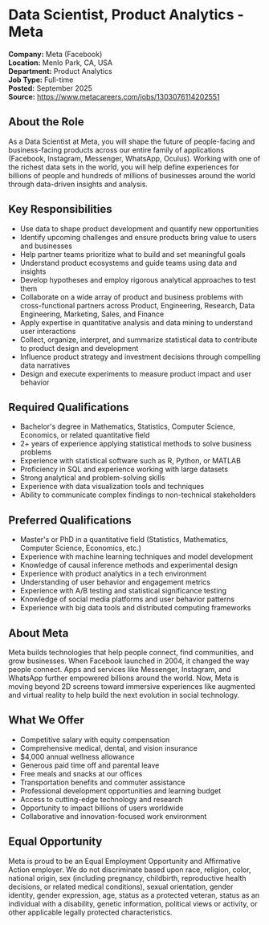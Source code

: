 # Data Scientist, Product Analytics - Meta

**Company:** Meta (Facebook)  
**Location:** Menlo Park, CA, USA  
**Department:** Product Analytics  
**Job Type:** Full-time  
**Posted:** September 2025  
**Source:** https://www.metacareers.com/jobs/1303076114202551

## About the Role

As a Data Scientist at Meta, you will shape the future of people-facing and business-facing products across our entire family of applications (Facebook, Instagram, Messenger, WhatsApp, Oculus). Working with one of the richest data sets in the world, you will help define experiences for billions of people and hundreds of millions of businesses around the world through data-driven insights and analysis.

## Key Responsibilities

- Use data to shape product development and quantify new opportunities
- Identify upcoming challenges and ensure products bring value to users and businesses
- Help partner teams prioritize what to build and set meaningful goals
- Understand product ecosystems and guide teams using data and insights
- Develop hypotheses and employ rigorous analytical approaches to test them
- Collaborate on a wide array of product and business problems with cross-functional partners across Product, Engineering, Research, Data Engineering, Marketing, Sales, and Finance
- Apply expertise in quantitative analysis and data mining to understand user interactions
- Collect, organize, interpret, and summarize statistical data to contribute to product design and development
- Influence product strategy and investment decisions through compelling data narratives
- Design and execute experiments to measure product impact and user behavior

## Required Qualifications

- Bachelor's degree in Mathematics, Statistics, Computer Science, Economics, or related quantitative field
- 2+ years of experience applying statistical methods to solve business problems
- Experience with statistical software such as R, Python, or MATLAB
- Proficiency in SQL and experience working with large datasets
- Strong analytical and problem-solving skills
- Experience with data visualization tools and techniques
- Ability to communicate complex findings to non-technical stakeholders

## Preferred Qualifications

- Master's or PhD in a quantitative field (Statistics, Mathematics, Computer Science, Economics, etc.)
- Experience with machine learning techniques and model development
- Knowledge of causal inference methods and experimental design
- Experience with product analytics in a tech environment
- Understanding of user behavior and engagement metrics
- Experience with A/B testing and statistical significance testing
- Knowledge of social media platforms and user behavior patterns
- Experience with big data tools and distributed computing frameworks

## About Meta

Meta builds technologies that help people connect, find communities, and grow businesses. When Facebook launched in 2004, it changed the way people connect. Apps and services like Messenger, Instagram, and WhatsApp further empowered billions around the world. Now, Meta is moving beyond 2D screens toward immersive experiences like augmented and virtual reality to help build the next evolution in social technology.

## What We Offer

- Competitive salary with equity compensation
- Comprehensive medical, dental, and vision insurance
- $4,000 annual wellness allowance
- Generous paid time off and parental leave
- Free meals and snacks at our offices
- Transportation benefits and commuter assistance
- Professional development opportunities and learning budget
- Access to cutting-edge technology and research
- Opportunity to impact billions of users worldwide
- Collaborative and innovation-focused work environment

## Equal Opportunity

Meta is proud to be an Equal Employment Opportunity and Affirmative Action employer. We do not discriminate based upon race, religion, color, national origin, sex (including pregnancy, childbirth, reproductive health decisions, or related medical conditions), sexual orientation, gender identity, gender expression, age, status as a protected veteran, status as an individual with a disability, genetic information, political views or activity, or other applicable legally protected characteristics.